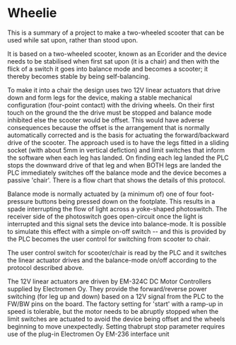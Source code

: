 # Wheelie
This is a summary of a project to make a two-wheeled scooter that can be used while sat upon, rather than stood upon.

It is based on a two-wheeled scooter, known as an Ecorider and the device needs to be stabilised when first sat upon (it is a chair) and then with the flick of a switch it goes into balance mode and becomes a scooter; it thereby becomes stable by being self-balancing.

To make it into a chair the design uses two 12V linear actuators that drive down and form legs for the device, making a stable mechanical configuration (four-point contact) with the driving wheels. On their first touch on the ground the the drive must be stopped and balance mode inhibited else the scooter would be offset.  This would have adverse consequences because the offset is the arrangement that is normally automatically corrected and is the basis for actuating the forward/backward drive of the scooter.  The approach used is to have the legs fitted in a sliding socket (with about 5mm in vertical deflction) and limit switches that inform the software when each leg has landed.  On finding each leg landed the PLC stops the downward drive of that leg and when BOTH legs are landed the PLC immediately switches off the balance mode and the device becomes a passive 'chair'.  There is a flow chart that shows the details of this protocol.

Balance mode is normally actuated by (a minimum of) one of four foot-pressure buttons being pressed down on the footplate. This results in a spade interrupting the flow of light across a yoke-shaped photoswitch.  The receiver side of the photoswitch goes open-circuit once the light is interrupted and this signal sets the device into balance-mode.  It is possible to simulate this effect with a simple on-off switch -- and this is provided by the PLC becomes the user control for switching from scooter to chair.

The user control switch for scooter/chair is read by the PLC and it switches the linear actuator drives and the balance-mode on/off according to the protocol described above.

The 12V linear actuators are driven by EM-324C DC Motor Controllers supplied by Electromen Oy.  They provide the forward/reverse power switching (for leg up and down) based on a 12V signal from the PLC to the FW/BW pins on the board.  The factory setting for 'start' with a ramp-up in speed is tolerable, but the motor needs to be abruptly stopped when the limit switches are actuated to avoid the device being offset and the wheels beginning to move unexpectedly.  Setting thabrupt stop parameter requires use of the plug-in Electromen Oy EM-236 interface unit

